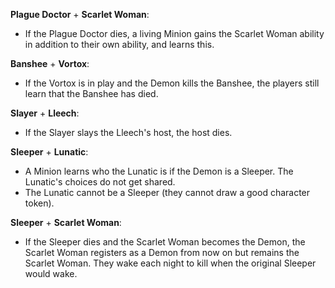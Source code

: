 **Plague Doctor** + **Scarlet Woman**:

- If the Plague Doctor dies, a living Minion gains the Scarlet Woman ability in addition to their own ability, and learns this.

**Banshee** + **Vortox**:

- If the Vortox is in play and the Demon kills the Banshee, the players still learn that the Banshee has died.

**Slayer** + **Lleech**:

- If the Slayer slays the Lleech's host, the host dies.

**Sleeper** + **Lunatic**:

- A Minion learns who the Lunatic is if the Demon is a Sleeper. The Lunatic's choices do not get shared.
- The Lunatic cannot be a Sleeper (they cannot draw a good character token).

**Sleeper** + **Scarlet Woman**:

- If the Sleeper dies and the Scarlet Woman becomes the Demon, the Scarlet Woman
  registers as a Demon from now on but remains the Scarlet Woman. They wake each night to kill when the original Sleeper would wake.
